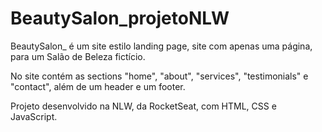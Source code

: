 # BeautySalon_projetoNLW
<p>
  BeautySalon_ é um site estilo landing page, site com apenas uma página, para um Salão de Beleza fictício.
</p>
<p>
  No site contém as sections "home", "about", "services", "testimonials" e "contact", além de um header e um footer.
</p>
<p>
  Projeto desenvolvido na NLW, da RocketSeat, com HTML, CSS e JavaScript.
</p>
